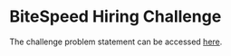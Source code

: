 # BiteSpeed Hiring Challenge

The challenge problem statement can be accessed <a href='https://drive.google.com/file/d/1m57CORq21t0T4EObYu2NqSWBVIP4uwxO/view' target="_blank">here</a>.
